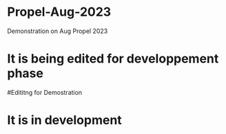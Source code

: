 # Propel-Aug-2023
Demonstration on Aug Propel 2023
# It is being edited for developpement phase
#Edititng for Demostration
# It is in development 